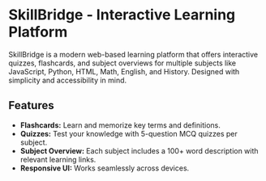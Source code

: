 # SkillBridge - Interactive Learning Platform

SkillBridge is a modern web-based learning platform that offers interactive quizzes, flashcards, and subject overviews for multiple subjects like JavaScript, Python, HTML, Math, English, and History. Designed with simplicity and accessibility in mind.

##  Features

-  **Flashcards:** Learn and memorize key terms and definitions.
-  **Quizzes:** Test your knowledge with 5-question MCQ quizzes per subject.
-  **Subject Overview:** Each subject includes a 100+ word description with relevant learning links.
-  **Responsive UI:** Works seamlessly across devices.
